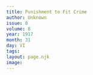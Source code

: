 ```yaml
---
title: Punishment to Fit Crime
author: Unknown
issue: 8
volume: 8
year: 1917
month: 31
day: VI
tags:
layout: page.njk
image:
---
```

